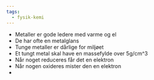 ```yaml
---
tags:
  - fysik-kemi
---
```

- Metaller er gode ledere med varme og el
- De har ofte en metalglans
- Tunge metaller er dårlige for miljøet
- Et tungt metal skal have en massefylde over 5g/cm^3
- Når noget reduceres får det en elektron
- Når nogen oxideres mister den en elektron
- 